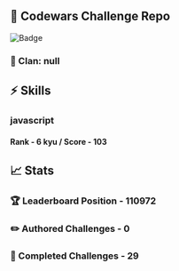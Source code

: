 ## :trident: Codewars Challenge Repo
![Badge](https://www.codewars.com/users/scottworks/badges/large)
### :wolf: Clan: null
## :zap: Skills
### javascript
#### Rank - 6 kyu / Score - 103

## :chart_with_upwards_trend: Stats
### :trophy: Leaderboard Position - 110972
### :pencil2: Authored Challenges - 0
### :muscle: Completed Challenges - 29
